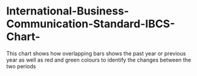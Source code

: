 # International-Business-Communication-Standard-IBCS-Chart-
This chart shows how overlapping bars shows the past year or previous year as well as red and green colours to identify the changes  between the two periods 
